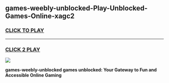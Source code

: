 
## games-weebly-unblocked-Play-Unblocked-Games-Online-xagc2
<h3>
<a href="https://premium76.site?title=games-weebly-unblocked&ref=25A">CLICK TO PLAY</a></h3>
<hr>

<h3>
<a href="https://premium76.site?title=games-weebly-unblocked&ref=25A">CLICK 2 PLAY</a>
  
</h3>

<a href="https://premium76.site?title=games-weebly-unblocked&ref=25A"><img src="https://clearcache.store/games.png"></a>


**games-weebly-unblocked games unblocked: Your Gateway to Fun and Accessible Online Gaming**
